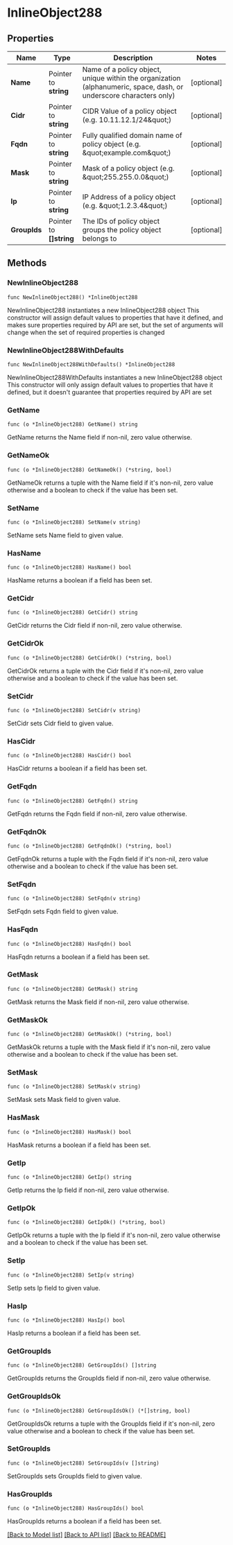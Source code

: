 # InlineObject288

## Properties

Name | Type | Description | Notes
------------ | ------------- | ------------- | -------------
**Name** | Pointer to **string** | Name of a policy object, unique within the organization (alphanumeric, space, dash, or underscore characters only) | [optional] 
**Cidr** | Pointer to **string** | CIDR Value of a policy object (e.g. 10.11.12.1/24\&quot;) | [optional] 
**Fqdn** | Pointer to **string** | Fully qualified domain name of policy object (e.g. \&quot;example.com\&quot;) | [optional] 
**Mask** | Pointer to **string** | Mask of a policy object (e.g. \&quot;255.255.0.0\&quot;) | [optional] 
**Ip** | Pointer to **string** | IP Address of a policy object (e.g. \&quot;1.2.3.4\&quot;) | [optional] 
**GroupIds** | Pointer to **[]string** | The IDs of policy object groups the policy object belongs to | [optional] 

## Methods

### NewInlineObject288

`func NewInlineObject288() *InlineObject288`

NewInlineObject288 instantiates a new InlineObject288 object
This constructor will assign default values to properties that have it defined,
and makes sure properties required by API are set, but the set of arguments
will change when the set of required properties is changed

### NewInlineObject288WithDefaults

`func NewInlineObject288WithDefaults() *InlineObject288`

NewInlineObject288WithDefaults instantiates a new InlineObject288 object
This constructor will only assign default values to properties that have it defined,
but it doesn't guarantee that properties required by API are set

### GetName

`func (o *InlineObject288) GetName() string`

GetName returns the Name field if non-nil, zero value otherwise.

### GetNameOk

`func (o *InlineObject288) GetNameOk() (*string, bool)`

GetNameOk returns a tuple with the Name field if it's non-nil, zero value otherwise
and a boolean to check if the value has been set.

### SetName

`func (o *InlineObject288) SetName(v string)`

SetName sets Name field to given value.

### HasName

`func (o *InlineObject288) HasName() bool`

HasName returns a boolean if a field has been set.

### GetCidr

`func (o *InlineObject288) GetCidr() string`

GetCidr returns the Cidr field if non-nil, zero value otherwise.

### GetCidrOk

`func (o *InlineObject288) GetCidrOk() (*string, bool)`

GetCidrOk returns a tuple with the Cidr field if it's non-nil, zero value otherwise
and a boolean to check if the value has been set.

### SetCidr

`func (o *InlineObject288) SetCidr(v string)`

SetCidr sets Cidr field to given value.

### HasCidr

`func (o *InlineObject288) HasCidr() bool`

HasCidr returns a boolean if a field has been set.

### GetFqdn

`func (o *InlineObject288) GetFqdn() string`

GetFqdn returns the Fqdn field if non-nil, zero value otherwise.

### GetFqdnOk

`func (o *InlineObject288) GetFqdnOk() (*string, bool)`

GetFqdnOk returns a tuple with the Fqdn field if it's non-nil, zero value otherwise
and a boolean to check if the value has been set.

### SetFqdn

`func (o *InlineObject288) SetFqdn(v string)`

SetFqdn sets Fqdn field to given value.

### HasFqdn

`func (o *InlineObject288) HasFqdn() bool`

HasFqdn returns a boolean if a field has been set.

### GetMask

`func (o *InlineObject288) GetMask() string`

GetMask returns the Mask field if non-nil, zero value otherwise.

### GetMaskOk

`func (o *InlineObject288) GetMaskOk() (*string, bool)`

GetMaskOk returns a tuple with the Mask field if it's non-nil, zero value otherwise
and a boolean to check if the value has been set.

### SetMask

`func (o *InlineObject288) SetMask(v string)`

SetMask sets Mask field to given value.

### HasMask

`func (o *InlineObject288) HasMask() bool`

HasMask returns a boolean if a field has been set.

### GetIp

`func (o *InlineObject288) GetIp() string`

GetIp returns the Ip field if non-nil, zero value otherwise.

### GetIpOk

`func (o *InlineObject288) GetIpOk() (*string, bool)`

GetIpOk returns a tuple with the Ip field if it's non-nil, zero value otherwise
and a boolean to check if the value has been set.

### SetIp

`func (o *InlineObject288) SetIp(v string)`

SetIp sets Ip field to given value.

### HasIp

`func (o *InlineObject288) HasIp() bool`

HasIp returns a boolean if a field has been set.

### GetGroupIds

`func (o *InlineObject288) GetGroupIds() []string`

GetGroupIds returns the GroupIds field if non-nil, zero value otherwise.

### GetGroupIdsOk

`func (o *InlineObject288) GetGroupIdsOk() (*[]string, bool)`

GetGroupIdsOk returns a tuple with the GroupIds field if it's non-nil, zero value otherwise
and a boolean to check if the value has been set.

### SetGroupIds

`func (o *InlineObject288) SetGroupIds(v []string)`

SetGroupIds sets GroupIds field to given value.

### HasGroupIds

`func (o *InlineObject288) HasGroupIds() bool`

HasGroupIds returns a boolean if a field has been set.


[[Back to Model list]](../README.md#documentation-for-models) [[Back to API list]](../README.md#documentation-for-api-endpoints) [[Back to README]](../README.md)


